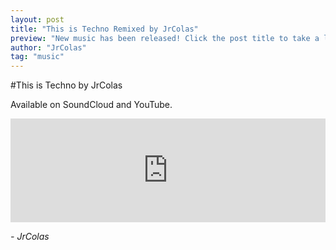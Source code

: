 ```yaml
---
layout: post
title: "This is Techno Remixed by JrColas"
preview: "New music has been released! Click the post title to take a listen!"
author: "JrColas"
tag: "music"
---
```



#This is Techno by JrColas

<p>Available on SoundCloud and YouTube.
</p>

<p>
	<iframe 
		width="100%" 
		height="166" 
		scrolling="no" 
		frameborder="no" 
		src="https://w.soundcloud.com/player/?url=https%3A//api.soundcloud.com/tracks/196666784&amp;
		color=0066cc&amp;
		auto_play=false&amp;
		hide_related=false&amp;
		show_comments=true&amp;
		show_user=true&amp;
		show_reposts=false">
	</iframe><br>
</p>

<p style="font-style: italic"> - JrColas</p>

